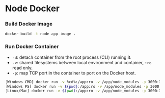 # Node Docker

### Build Docker Image
```bash
docker build -t node-app-image .
```

### Run Docker Container
- `-d`: detach container from the root process (CLI) running it.
- `-v`: shared filesystems between local environment and container, `:ro` read only.
- `-p`: map TCP port in the container to port on the Docker host.
```bash
[Windows CMD] docker run -v %cd%:/app:ro -v /app/node_modules -p 3000:3000 -d --name node-app node-app-image
[Windows PS] docker run -v ${pwd}:/app:ro -v /app/node_modules -p 3000:3000 -d --name node-app node-app-image
[Linux/Mac] docker run -v $(pwd):/app:ro -v /app/node_modules -p 3000:3000 -d --name node-app node-app-image
```